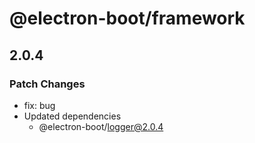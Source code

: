 # @electron-boot/framework

## 2.0.4

### Patch Changes

- fix: bug
- Updated dependencies
  - @electron-boot/logger@2.0.4
